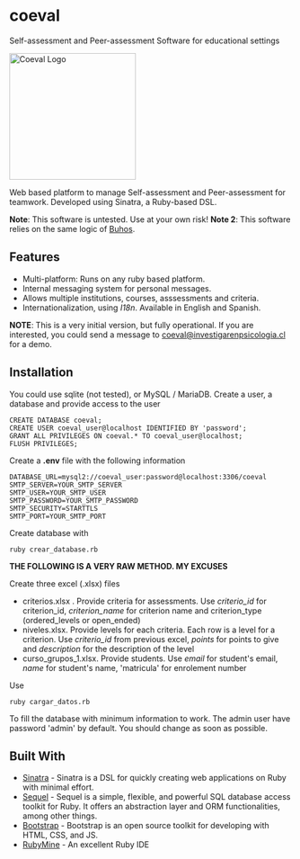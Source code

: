 # coeval
Self-assessment and Peer-assessment Software for educational settings

<img src="http://coeval.org/public/logo.svg" width="225" alt="Coeval Logo" />

Web based platform to manage Self-assessment and Peer-assessment for teamwork. Developed using Sinatra, a Ruby-based DSL.

**Note**: This software is untested. Use at your own risk!
**Note 2**: This software relies on the same logic of [Buhos](https://github.com/clbustos/buhos). 

## Features

* Multi-platform:  Runs on any ruby based platform.
* Internal messaging system for personal messages.
* Allows multiple institutions, courses, asssessments and criteria.
* Internationalization, using *I18n*. Available in English and Spanish.


**NOTE**: This is a very initial version, but fully operational. If you are interested, you could send a message to
coeval@investigarenpsicologia.cl for a demo.

## Installation

You could use sqlite (not tested), or MySQL / MariaDB. Create a user, a database
and provide access to the user

    CREATE DATABASE coeval;
    CREATE USER coeval_user@localhost IDENTIFIED BY 'password';
    GRANT ALL PRIVILEGES ON coeval.* TO coeval_user@localhost;
    FLUSH PRIVILEGES;

Create a **.env** file with the following information

    DATABASE_URL=mysql2://coeval_user:password@localhost:3306/coeval
    SMTP_SERVER=YOUR_SMTP_SERVER
    SMTP_USER=YOUR_SMTP_USER
    SMTP_PASSWORD=YOUR_SMTP_PASSWORD
    SMTP_SECURITY=STARTTLS 
    SMTP_PORT=YOUR_SMTP_PORT


Create database with

    ruby crear_database.rb

**THE FOLLOWING IS A VERY RAW METHOD. MY EXCUSES**

Create three excel (.xlsx) files

* criterios.xlsx . Provide criteria for assessments. Use *criterio_id* 
  for criterion_id,  *criterion_name* for criterion name and criterion_type 
  (ordered_levels or open_ended)
* niveles.xlsx. Provide levels for each criteria. Each row is a level for a criterion.
  Use *criterio_id* from previous excel, *points* for points to give and *description*
  for the description of the level
* curso_grupos_1.xlsx. Provide students. Use *email* for student's email, *name* for student's name,
  'matricula' for enrolement number

Use 

    ruby cargar_datos.rb

To fill the database with minimum information to work.
The admin user have password 'admin' by default. You should change as soon as possible.


## Built With
* [Sinatra](http://sinatrarb.com/) - Sinatra is a DSL for quickly creating web applications on Ruby with minimal effort.
* [Sequel](https://github.com/jeremyevans/sequel) - Sequel is a simple, flexible, and powerful SQL database access toolkit for Ruby. It offers an abstraction layer and ORM functionalities, among other things.
* [Bootstrap](https://getbootstrap.com/) -  Bootstrap is an open source toolkit for developing with HTML, CSS, and JS.
* [RubyMine](https://www.jetbrains.com/ruby/) - An excellent Ruby IDE
